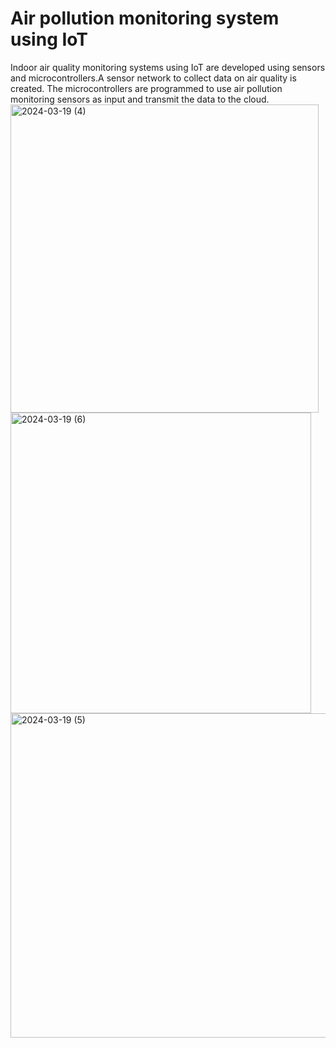 # Air pollution monitoring system using IoT
Indoor air quality monitoring systems using IoT are developed using sensors and microcontrollers.A sensor network to collect data on air quality is created. The microcontrollers are programmed to use air pollution monitoring sensors as input and transmit the data to the cloud.
<img width="493" alt="2024-03-19 (4)" src="https://github.com/Snehitha67/Air-pollution-monitoring-system-using-IoT-/assets/146197983/cc4bec88-130a-468d-bae4-1c0c8709d589">
<img width="481" alt="2024-03-19 (6)" src="https://github.com/Snehitha67/Air-pollution-monitoring-system-using-IoT-/assets/146197983/82b14d7a-99cf-4a7e-a02f-b3f4939b9b55">
<img width="519" alt="2024-03-19 (5)" src="https://github.com/Snehitha67/Air-pollution-monitoring-system-using-IoT-/assets/146197983/5d1707f1-9a89-4158-9adb-5e3f1d222a77">

